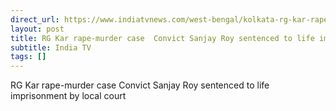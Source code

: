 ```yaml
---
direct_url: https://www.indiatvnews.com/west-bengal/kolkata-rg-kar-rape-murder-case-convict-sanjay-roy-sentenced-to-life-imprisonment-by-local-court-2025-01-20-972189
layout: post
title: RG Kar rape-murder case  Convict Sanjay Roy sentenced to life imprisonment by local court
subtitle: India TV
tags: []
---
```


RG Kar rape-murder case  Convict Sanjay Roy sentenced to life imprisonment by local court
